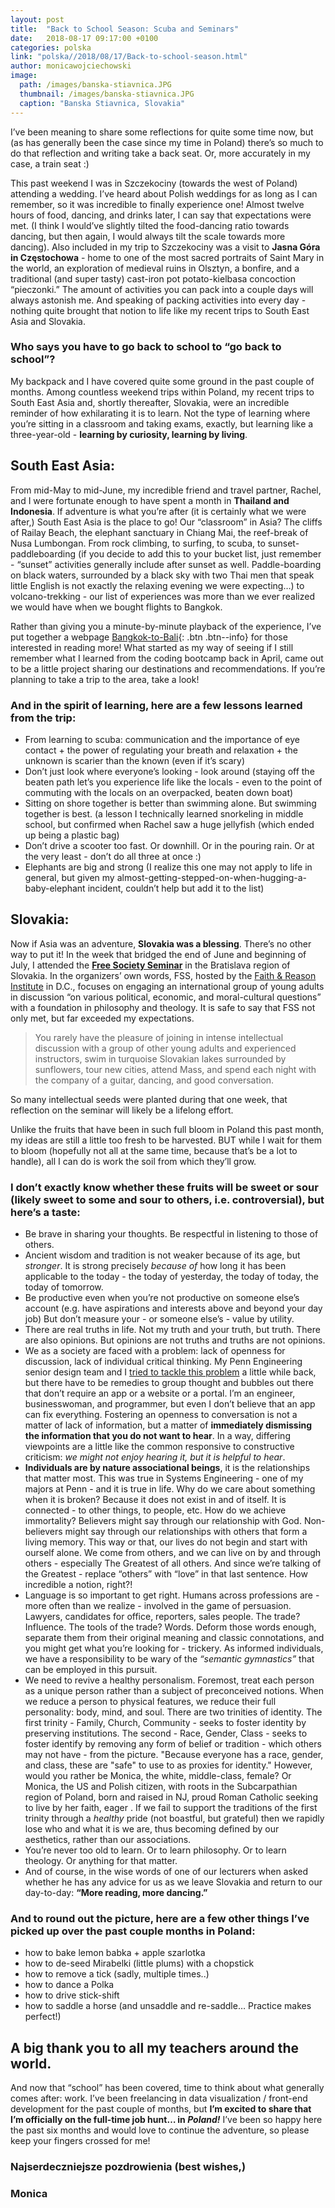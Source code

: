 ```yaml
---
layout: post
title:  "Back to School Season: Scuba and Seminars"
date:   2018-08-17 09:17:00 +0100
categories: polska
link: "polska//2018/08/17/Back-to-school-season.html"
author: monicawojciechowski
image:
  path: /images/banska-stiavnica.JPG
  thumbnail: /images/banska-stiavnica.JPG
  caption: "Banska Stiavnica, Slovakia"
---
```


 I’ve been meaning to share some reflections for quite some time now, but (as has generally been the case since my time in Poland) there’s so much to do that reflection and writing take a back seat. Or, more accurately in my case, a train seat :)

This past weekend I was in Szczekociny (towards the west of Poland) attending a wedding. I’ve heard about Polish weddings for as long as I can remember, so it was incredible to finally experience one! Almost twelve hours of food, dancing, and drinks later, I can say that expectations were met. (I think I would’ve slightly tilted the food-dancing ratio towards dancing, but then again, I would always tilt the scale towards more dancing). Also included in my trip to Szczekociny was a visit to **Jasna Góra in Częstochowa** - home to one of the most sacred portraits of Saint Mary in the world, an exploration of medieval ruins in Olsztyn, a bonfire, and a traditional (and super tasty) cast-iron pot potato-kielbasa concoction “pieczonki.” The amount of activities you can pack into a couple days will always astonish me. And speaking of packing activities into every day - nothing quite brought that notion to life like my recent trips to South East Asia and Slovakia.

### Who says you have to go back to school to “go back to school”?
My backpack and I have covered quite some ground in the past couple of months. Among countless weekend trips within Poland, my recent trips to South East Asia and, shortly thereafter, Slovakia, were an incredible reminder of how exhilarating it is to learn. Not the type of learning where you’re sitting in a classroom and taking exams, exactly, but learning like a three-year-old - **learning by curiosity, learning by living**.

## South East Asia:
From mid-May to mid-June, my incredible friend and travel partner, Rachel, and I were fortunate enough to have spent a month in **Thailand and Indonesia**. If adventure is what you’re after (it is certainly what we were after,) South East Asia is the place to go! Our “classroom” in Asia? The cliffs of Railay Beach, the elephant sanctuary in Chiang Mai, the reef-break of Nusa Lumbongan. From rock climbing, to surfing, to scuba, to sunset-paddleboarding (if you decide to add this to your bucket list, just remember - “sunset” activities generally include after sunset as well. Paddle-boarding on black waters, surrounded by a black sky with two Thai men that speak little English is not exactly the relaxing evening we were expecting…) to volcano-trekking - our list of experiences was more than we ever realized we would have when we bought flights to Bangkok.

Rather than giving you a minute-by-minute playback of the experience, I’ve put together a webpage [Bangkok-to-Bali](https://bangkoktobali.netlify.com/){: .btn .btn--info} for those interested in reading more! What started as my way of seeing if I still remember what I learned from the coding bootcamp back in April, came out to be a little project sharing our destinations and recommendations. If you’re planning to take a trip to the area, take a look!

### And in the spirit of learning, here are a few lessons learned from the trip:
- From learning to scuba: communication and the importance of eye contact + the power of regulating your breath and relaxation + the unknown is scarier than the known (even if it’s scary)
- Don’t just look where everyone’s looking - look around (staying off the beaten path let’s you experience life like the locals - even to the point of commuting with the locals on an overpacked, beaten down boat)
- Sitting on shore together is better than swimming alone. But swimming together is best. (a lesson I technically learned snorkeling in middle school, but confirmed when Rachel saw a huge jellyfish (which ended up being a plastic bag)
- Don’t drive a scooter too fast. Or downhill. Or in the pouring rain. Or at the very least - don’t do all three at once :)
- Elephants are big and strong (I realize this one may not apply to life in general, but given my almost-getting-stepped-on-when-hugging-a-baby-elephant incident, couldn’t help but add it to the list)

## Slovakia:
Now if Asia was an adventure, **Slovakia was a blessing**. There’s no other way to put it! In the week that bridged the end of June and beginning of July, I attended the **[Free Society Seminar](https://www.freesociety.sk/home)** in the Bratislava region of Slovakia. In the organizers’ own words, FSS, hosted by the [Faith & Reason Institute](https://frinstitute.org/) in D.C., focuses on engaging an international group of young adults in discussion “on various political, economic, and moral-cultural questions” with a foundation in philosophy and theology. It is safe to say that FSS not only met, but far exceeded my expectations.
> You rarely have the pleasure of joining in intense intellectual discussion with a group of other young adults and experienced instructors, swim in turquoise Slovakian lakes surrounded by sunflowers, tour new cities, attend Mass, and spend each night with the company of a guitar, dancing, and good conversation.
>

So many intellectual seeds were planted during that one week, that reflection on the seminar will likely be a lifelong effort.

Unlike the fruits that have been in such full bloom in Poland this past month, my ideas are still a little too fresh to be harvested. BUT while I wait for them to bloom (hopefully not all at the same time, because that’s be a lot to handle), all I can do is work the soil from which they’ll grow.

### I don’t exactly know whether these fruits will be sweet or sour (likely sweet to some and sour to others, i.e. controversial), but here’s a taste:
- Be brave in sharing your thoughts. Be respectful in listening to those of others.
- Ancient wisdom and tradition is not weaker because of its age, but *stronger*. It is strong precisely *because of* how long it has been applicable to the today - the today of yesterday, the today of today, the today of tomorrow.
- Be productive even when you’re not productive on someone else’s account (e.g. have aspirations and interests above and beyond your day job) But don’t measure your - or someone else’s - value by utility.
- There are real truths in life. Not my truth and your truth, but truth. There are also opinions. But opinions are not truths and truths are not opinions.
- We as a society are faced with a problem: lack of openness for discussion, lack of individual critical thinking. My Penn Engineering senior design team and I [tried to tackle this problem](https://devpost.com/software/alterego) a little while back, but there have to be remedies to group thought and bubbles out there that don’t require an app or a website or a portal. I’m an engineer, businesswoman, and programmer, but even I don’t believe that an app can fix everything. Fostering an openness to conversation is not a matter of lack of information, but a matter of **immediately dismissing the information that you do not want to hear**. In a way, differing viewpoints are a little like the common responsive to constructive criticism: *we might not enjoy hearing it, but it is helpful to hear*.
- **Individuals are by nature associational beings**, it is the relationships that matter most. This was true in Systems Engineering - one of my majors at Penn - and it is true in life. Why do we care about something when it is broken? Because it does not exist in and of itself. It is connected - to other things, to people, etc. How do we achieve immortality? Believers might say through our relationship with God. Non-believers might say through our relationships with others that form a living memory. This way or that, our lives do not begin and start with ourself alone. We come from others, and we can live on by and through others - especially The Greatest of all others. And since we’re talking of the Greatest - replace “others” with “love” in that last sentence. How incredible a notion, right?!
- Language is so important to get right. Humans across professions are - more often than we realize - involved in the game of persuasion. Lawyers, candidates for office, reporters, sales people. The trade? Influence. The tools of the trade? Words. Deform those words enough, separate them from their original meaning and classic connotations, and you might get what you’re looking for - trickery. As informed individuals, we have a responsibility to be wary of the *“semantic gymnastics”* that can be employed in this pursuit.
- We need to revive a healthy personalism. Foremost, treat each person as a unique person rather than a subject of preconceived notions. When we reduce a person to physical features, we reduce their full personality: body, mind, and soul. There are two trinities of identity. The first trinity - Family, Church, Community - seeks to foster identity by preserving institutions. The second - Race, Gender, Class - seeks to foster identify by removing any form of belief or tradition - which others may not have - from the picture. "Because everyone has a race, gender, and class, these are "safe" to use to as proxies for identity." However, would you rather be Monica, the white, middle-class, female? Or Monica, the US and Polish citizen, with roots in the Subcarpathian region of Poland, born and raised in NJ, proud Roman Catholic seeking to live by her faith, eager . If we fail to support the traditions of the first trinity through a *healthy* pride (not boastful, but grateful) then we rapidly lose who and what it is we are, thus becoming defined by our aesthetics, rather than our associations.
- You’re never too old to learn. Or to learn philosophy. Or to learn theology. Or anything for that matter.
- And of course, in the wise words of one of our lecturers when asked whether he has any advice for us as we leave Slovakia and return to our day-to-day: **“More reading, more dancing.”**

### And to round out the picture, here are a few other things I’ve picked up over the past couple months in Poland:
- how to bake lemon babka + apple szarlotka
- how to de-seed Mirabelki (little plums) with a chopstick
- how to remove a tick (sadly, multiple times..)
- how to dance a Polka
- how to drive stick-shift
- how to saddle a horse (and unsaddle and re-saddle… Practice makes perfect!)

## A big thank you to all my teachers around the world.

And now that “school” has been covered, time to think about what generally comes after: work. I’ve been freelancing in data visualization / front-end development for the past couple of months, but **I’m excited to share that I’m officially on the full-time job hunt… in _Poland!_** I’ve been so happy here the past six months and would love to continue the adventure, so please keep your fingers crossed for me!

### Najserdeczniejsze pozdrowienia (best wishes,)

### Monica
